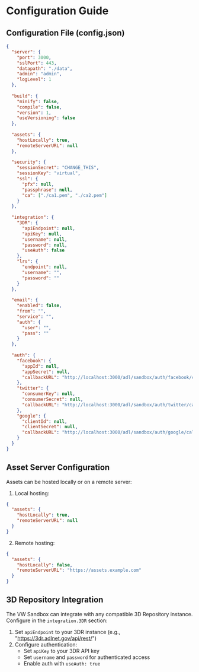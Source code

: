 # Configuration Guide

## Configuration File (config.json)

```json
{
  "server": {
    "port": 3000,
    "sslPort": 443,
    "datapath": "./data",
    "admin": "admin",
    "logLevel": 1
  },
  
  "build": {
    "minify": false,
    "compile": false,
    "version": 1,
    "useVersioning": false
  },
  
  "assets": {
    "hostLocally": true,
    "remoteServerURL": null
  },
  
  "security": {
    "sessionSecret": "CHANGE_THIS",
    "sessionKey": "virtual",
    "ssl": {
      "pfx": null,
      "passphrase": null,
      "ca": ["./ca1.pem", "./ca2.pem"]
    }
  },
  
  "integration": {
    "3DR": {
      "apiEndpoint": null,
      "apiKey": null,
      "username": null,
      "password": null,
      "useAuth": false
    },
    "lrs": {
      "endpoint": null,
      "username": "",
      "password": ""
    }
  },
  
  "email": {
    "enabled": false,
    "from": "",
    "service": "",
    "auth": {
      "user": "",
      "pass": ""
    }
  },
  
  "auth": {
    "facebook": {
      "appId": null,
      "appSecret": null,
      "callbackURL": "http://localhost:3000/adl/sandbox/auth/facebook/callback"
    },
    "twitter": {
      "consumerKey": null,
      "consumerSecret": null,
      "callbackURL": "http://localhost:3000/adl/sandbox/auth/twitter/callback"
    },
    "google": {
      "clientId": null,
      "clientSecret": null,
      "callbackURL": "http://localhost:3000/adl/sandbox/auth/google/callback"
    }
  }
}
```

## Asset Server Configuration

Assets can be hosted locally or on a remote server:

1. Local hosting:
```json
{
  "assets": {
    "hostLocally": true,
    "remoteServerURL": null
  }
}
```

2. Remote hosting:
```json
{
  "assets": {
    "hostLocally": false,
    "remoteServerURL": "https://assets.example.com"
  }
}
```

## 3D Repository Integration

The VW Sandbox can integrate with any compatible 3D Repository instance. Configure in the `integration.3DR` section:

1. Set `apiEndpoint` to your 3DR instance (e.g., "https://3dr.adlnet.gov/api/rest/")
2. Configure authentication:
   - Set `apiKey` to your 3DR API key
   - Set `username` and `password` for authenticated access
   - Enable auth with `useAuth: true`
